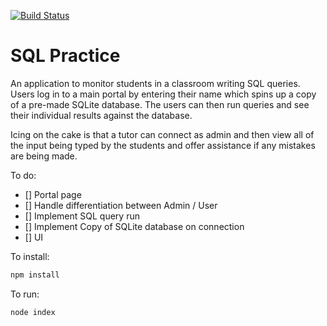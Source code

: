 [![Build Status](https://travis-ci.org/codebubb/sql_practice.svg?branch=master)](https://travis-ci.org/codebubb/sql_practice)
# SQL Practice

An application to monitor students in a classroom writing SQL queries.  Users log in to a main portal by entering their name which spins up a copy of a pre-made SQLite database.  The users can then run queries and see their individual results against the database.  

Icing on the cake is that a tutor can connect as admin and then view all of the input being typed by the students and offer assistance if any mistakes are being made.

To do:

  * [] Portal page
  * [] Handle differentiation between Admin / User
  * [] Implement SQL query run
  * [] Implement Copy of SQLite database on connection
  * [] UI



To install:

```bash
npm install
```

To run:
```bash
node index
```
